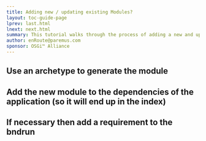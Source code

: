 ```yaml
---
title: Adding new / updating existing Modules? 
layout: toc-guide-page
lprev: last.html 
lnext: next.html 
summary: This tutorial walks through the process of adding a new and updating existing Modules. 
author: enRoute@paremus.com
sponsor: OSGi™ Alliance 
---
```


## Use an archetype to generate the module
## Add the new module to the dependencies of the application (so it will end up in the index)
## If necessary then add a requirement to the bndrun


